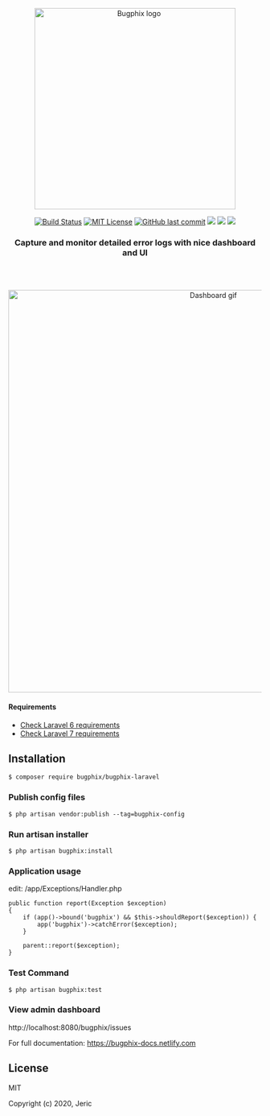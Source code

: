 <p align="center"><a href="https://github.com/bugphix/bugphix-laravel" target="_blank" rel="noopener noreferrer"><img width="400" src="https://github.com/bugphix/documentation/blob/master/assets/big-logo.png" alt="Bugphix logo"></a></p>

<p align="center">
    <a href="https://circleci.com/gh/bugphix/bugphix-laravel" target="_blank"><img src="https://circleci.com/gh/bugphix/bugphix-laravel.svg?style=shield" alt="Build Status"></a>
    <a href="https://github.com/tterb/atomic-design-ui/blob/master/LICENSEs" target="_blank"><img src="https://img.shields.io/apm/l/atomic-design-ui.svg?" alt="MIT License"></a>
    <a href="#" target="_blank"><img src="https://img.shields.io/github/last-commit/google/skia.svg?style=flat" alt="GitHub last commit"></a>
    <a href="https://twitter.com/laravelarticle" target="_blank"><img src="https://badgen.net/badge/twitter/@laravelarticle/1DA1F2?icon&label" /></a>
    <a href="https://facebook.com/laravelarticle" target="_blank"><img src="https://badgen.net/badge/facebook/laravelarticle/3b5998"/></a>
    <a title="MadeWithLaravel.com Shield" href="https://madewithlaravel.com/p/bugphix/shield-link"> <img src="https://madewithlaravel.com/storage/repo-shields/2229-shield.svg"/></a>
</p>

<h3 align="center">Capture and monitor detailed error logs with nice dashboard and UI</h3>

<br>
<br>

<p align="center"><img width="800" src="https://github.com/bugphix/documentation/blob/master/assets/dashboard.gif" alt="Dashboard gif"></p>

#### Requirements

- [Check Laravel 6 requirements](https://laravel.com/docs/6.x#server-requirements)
- [Check Laravel 7 requirements](https://laravel.com/docs/7.x#server-requirements)

## Installation
    $ composer require bugphix/bugphix-laravel

### Publish config files
    $ php artisan vendor:publish --tag=bugphix-config

### Run artisan installer
    $ php artisan bugphix:install

### Application usage    
edit: /app/Exceptions/Handler.php
    
    public function report(Exception $exception)
    {
        if (app()->bound('bugphix') && $this->shouldReport($exception)) {
            app('bugphix')->catchError($exception);
        }

        parent::report($exception);
    }

### Test Command
    $ php artisan bugphix:test

### View admin dashboard
http://localhost:8080/bugphix/issues

For full documentation: <a href="https://bugphix-docs.netlify.com?ref=github" target="_blank" rel="noopener noreferrer">https://bugphix-docs.netlify.com</a>

## License

MIT

Copyright (c) 2020, Jeric
